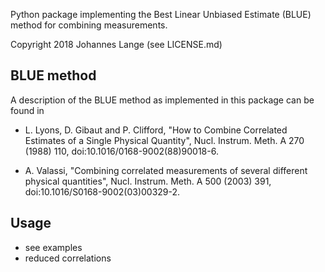Python package implementing the Best Linear Unbiased Estimate (BLUE) method for combining measurements.

Copyright 2018 Johannes Lange (see LICENSE.md)


## BLUE method

A description of the BLUE method as implemented in this package can be found in

- L. Lyons, D. Gibaut and P. Clifford,
  "How to Combine Correlated Estimates of a Single Physical Quantity",
  Nucl. Instrum. Meth. A 270 (1988) 110,
  doi:10.1016/0168-9002(88)90018-6.

- A. Valassi,
  "Combining correlated measurements of several different physical quantities",
  Nucl. Instrum. Meth. A 500 (2003) 391,
  doi:10.1016/S0168-9002(03)00329-2.

## Usage
- see examples
- reduced correlations
